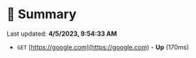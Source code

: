 # 📖 Summary
Last updated: **4/5/2023, 9:54:33 AM**

- `GET` [https://google.com](https://google.com) - **Up** (170ms)
